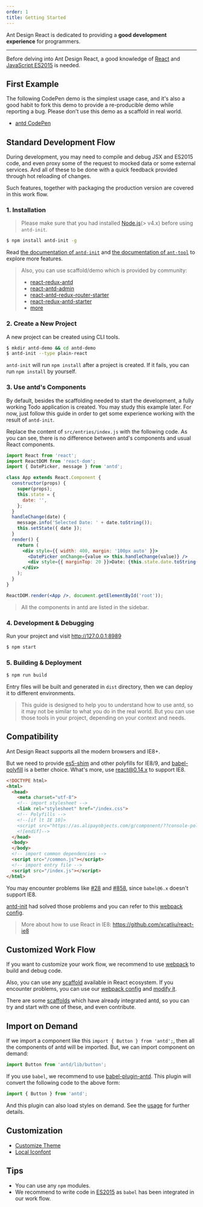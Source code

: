 ```yaml
---
order: 1
title: Getting Started
---
```


Ant Design React is dedicated to providing a **good development experience** for programmers.

---

Before delving into Ant Design React, a good knowledge of [React](http://facebook.github.io/react/) and [JavaScript ES2015](http://babeljs.io/docs/learn-es2015/) is needed.

## First Example

The following CodePen demo is the simplest usage case, and it's also a good habit to fork this demo to provide a re-producible demo while reporting a bug. Please don't use this demo as a scaffold in real world.

- [antd CodePen](http://codepen.io/anon/pen/wGOWGW?editors=001)

## Standard Development Flow

During development, you may need to compile and debug JSX and ES2015 code, and even proxy some of the request to mocked data or some external services. And all of these to be done with a quick feedback provided through hot reloading of changes.

Such features, together with packaging the production version are covered in this work flow.

### 1. Installation

> Please make sure that you had installed [Node.js](https://nodejs.org/en/)(> v4.x) before using `antd-init`.

```bash
$ npm install antd-init -g
```

Read [the documentation of `antd-init`](https://github.com/ant-design/antd-init/) and [the documentation of `ant-tool`](http://ant-tool.github.io/) to explore more features.

> Also, you can use scaffold/demo which is provided by community:
>
>   - [react-redux-antd](https://github.com/okoala/react-redux-antd)
>   - [react-antd-admin](https://github.com/fireyy/react-antd-admin)
>   - [react-antd-redux-router-starter](https://github.com/yuzhouisme/react-antd-redux-router-starter)
>   - [react-redux-antd-starter](https://github.com/BetaRabbit/react-redux-antd-starter)
>   - [more](https://github.com/antFB/antFB/issues/129)

### 2. Create a New Project

A new project can be created using CLI tools.

```bash
$ mkdir antd-demo && cd antd-demo
$ antd-init --type plain-react
```

`antd-init` will run `npm install` after a project is created. If it fails, you can run `npm install` by yourself.

### 3. Use antd's Components

By default, besides the scaffolding needed to start the development, a fully working Todo application is created.
You may study this example later. For now, just follow this guide in order to get some experience working with the result of `antd-init`.

Replace the content of `src/entries/index.js` with the following code.
As you can see, there is no difference between antd's components and usual React components.

```jsx
import React from 'react';
import ReactDOM from 'react-dom';
import { DatePicker, message } from 'antd';

class App extends React.Component {
  constructor(props) {
    super(props);
    this.state = {
      date: '',
    };
  }
  handleChange(date) {
    message.info('Selected Date: ' + date.toString());
    this.setState({ date });
  }
  render() {
    return (
      <div style={{ width: 400, margin: '100px auto' }}>
        <DatePicker onChange={value => this.handleChange(value)} />
        <div style={{ marginTop: 20 }}>Date: {this.state.date.toString()}</div>
      </div>
    );
  }
}

ReactDOM.render(<App />, document.getElementById('root'));
```

> All the components in antd are listed in the sidebar.

### 4. Development & Debugging

Run your project and visit http://127.0.0.1:8989

```bash
$ npm start
```

### 5. Building & Deployment

```bash
$ npm run build
```

Entry files will be built and generated in `dist` directory, then we can deploy it to different environments.

> This guide is designed to help you to understand how to use antd, so it may not be similar to what you do in the real world.
> But you can use those tools in your project, depending on your context and needs.

## Compatibility

Ant Design React supports all the modern browsers and IE8+.

But we need to provide [es5-shim](https://facebook.github.io/react/docs/working-with-the-browser.html#browser-support) and other polyfills for IE8/9, and [babel-polyfill](https://babeljs.io/docs/usage/polyfill/) is a better choice. What's more, use [react@0.14.x](https://facebook.github.io/react/blog/2016/01/12/discontinuing-ie8-support.html) to support IE8.

```html
<!DOCTYPE html>
<html>
  <head>
    <meta charset="utf-8">
    <!-- import stylesheet -->
    <link rel="stylesheet" href="/index.css">
    <!-- Polyfills -->
    <!--[if lt IE 10]>
    <script src="https://as.alipayobjects.com/g/component/??console-polyfill/0.2.2/index.js,es5-shim/4.5.7/es5-shim.min.js,es5-shim/4.5.7/es5-sham.min.js,html5shiv/3.7.2/html5shiv.min.js,media-match/2.0.2/media.match.min.js"></script>
    <![endif]-->
  </head>
  <body>
  </body>
  <!-- import common dependencies -->
  <script src="/common.js"></script>
  <!-- import entry file -->
  <script src="/index.js"></script>
</html>
```

You may encounter problems like [#28](https://github.com/ant-tool/atool-build/issues/28) and [#858](https://github.com/antFB/antFB/issues/858), since `babel@6.x` doesn't support IE8.

[antd-init](http://github.com/ant-design/antd-init) had solved those problems and you can refer to this [webpack config](https://github.com/ant-design/antd-init/blob/f5fb9479ca973fade51fd6754e50f8b3fafbb1df/boilerplate/webpack.config.js#L4-L8).

> More about how to use React in IE8: https://github.com/xcatliu/react-ie8

## Customized Work Flow

If you want to customize your work flow, we recommend to use [webpack](http://webpack.github.io/) to build and debug code.

Also, you can use any [scaffold](https://github.com/enaqx/awesome-react#boilerplates) available in React ecosystem. If you encounter problems, you can use our [webpack config](https://github.com/ant-tool/atool-build/blob/master/src/getWebpackCommonConfig.js) and [modify it](http://ant-tool.github.io/webpack-config.html).

There are some [scaffolds](https://github.com/antFB/antFB/issues/129) which have already integrated antd, so you can try and start with one of these, and even contribute.

## Import on Demand

If we import a component like this `import { Button } from 'antd';`, then all the components of antd will be imported. But, we can import component on demand:

```jsx
import Button from 'antd/lib/button';
```

If you use `babel`, we recommend to use [babel-plugin-antd](https://github.com/ant-design/babel-plugin-antd). This plugin will convert the following code to the above form:

```jsx
import { Button } from 'antd';
```

And this plugin can also load styles on demand. See the [usage](https://github.com/ant-design/babel-plugin-antd#usage) for further details.

## Customization

- [Customize Theme](https://github.com/ant-design/antd-init/tree/master/examples/customize-antd-theme)
- [Local Iconfont](https://github.com/ant-design/antd-init/tree/master/examples/local-iconfont)

## Tips

- You can use any `npm` modules.
- We recommend to write code in [ES2015](http://babeljs.io/blog/2015/06/07/react-on-es6-plus) as `babel` has been integrated in our work flow.
